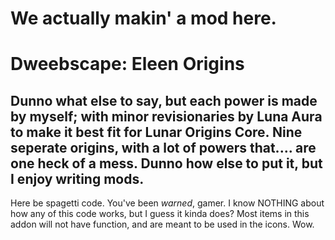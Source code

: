 # We actually makin' a mod here. 
# Dweebscape: Eleen Origins

Dunno what else to say, but each power is made by myself; with minor revisionaries by Luna Aura
to make it best fit for Lunar Origins Core.
Nine seperate origins, with a lot of powers that.... are one heck of a mess.
Dunno how else to put it, but I enjoy writing mods. 
---
Here be spagetti code. You've been *warned*, gamer.
I know NOTHING about how any of this code works, but I guess it kinda does?
Most items in this addon will not have function, and are meant to be used in the icons.
Wow. 
